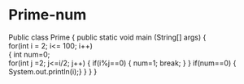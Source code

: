 # Prime-num
Public class Prime
{
public static void main (String[] args)
{		
   for(int i = 2; i<= 100; i++)         
  {
 int num=0;		  	  	  
    for(int j =2; j<=i/2; j++)
 {
    if(i%j==0)
 {
 num=1;
break;
 }
 }
   if(num==0)
  {
       System.out.println(i);}
}
}
}
